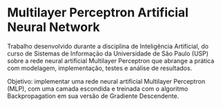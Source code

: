# Multilayer Perceptron Artificial Neural Network

Trabalho desenvolvido durante a disciplina de Inteligência Artificial, do curso de Sistemas de Informação da Universidade de São Paulo (USP) sobre a rede neural artificial Multilayer Perceptron que abrange a prática com modelagem, implementação, testes e análise de resultados.

Objetivo: implementar uma rede neural artificial Multilayer Perceptron (MLP), com uma camada escondida e treinada com o algoritmo Backpropagation em sua versão de Gradiente Descendente.
